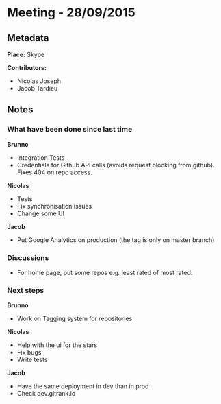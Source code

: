 # Meeting - 28/09/2015

## Metadata

**Place:** Skype

**Contributors:**

* Nicolas Joseph
* Jacob Tardieu

## Notes
### What have been done since last time

**Brunno**
- Integration Tests
- Credentials for Github API calls (avoids request blocking from github). Fixes 404 on repo access.

**Nicolas**
- Tests
- Fix synchronisation issues
- Change some UI

**Jacob**
- Put Google Analytics on production (the tag is only on master branch)

### Discussions

- For home page, put some repos e.g. least rated of most rated.

### Next steps

**Brunno**
- Work on Tagging system for repositories.

**Nicolas**
- Help with the ui for the stars
- Fix bugs
- Write tests

**Jacob**
- Have the same deployment in dev than in prod
- Check dev.gitrank.io
